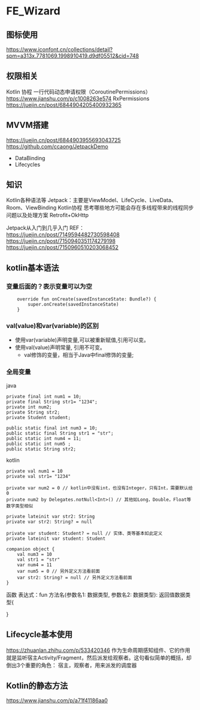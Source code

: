 # FE_Wizard
## 图标使用
https://www.iconfont.cn/collections/detail?spm=a313x.7781069.1998910419.d9df05512&cid=748
## 权限相关
Kotlin 协程 一行代码动态申请权限（CoroutinePermissions）
https://www.jianshu.com/p/c1008263e574
RxPermissions
https://juejin.cn/post/6844904205400932365

## MVVM搭建
https://juejin.cn/post/6844903955693043725
https://github.com/ccaong/JetpackDemo
- DataBinding
- Lifecycles

## 知识
Kotlin各种语法等
Jetpack：主要是ViewModel、LifeCycle、LiveData、Room、ViewBinding
Kotlin协程
思考哪些地方可能会存在多线程带来的线程同步问题以及处理方案
Retrofit+OkHttp


Jetpack从入门到几乎入门
REF：https://juejin.cn/post/7149594482730598408
https://juejin.cn/post/7150940351174279198
https://juejin.cn/post/7150960510203068452

## kotlin基本语法

### 变量后面的？表示变量可以为空
```agsl
    override fun onCreate(savedInstanceState: Bundle?) {
        super.onCreate(savedInstanceState)
    }
```

### val(value)和var(variable)的区别
- 使用var(variable)声明变量,可以被重新赋值,引用可以变。
- 使用val(value)声明常量, 引用不可变。
  - val修饰的变量，相当于Java中final修饰的变量;

### 全局变量
java
```agsl
private final int num1 = 10;
private final String str1= "1234";
private int num2;
private String str2;
private Student student;

public static final int num3 = 10;
public static final String str1 = "str";
public static int num4 = 11;
public static int num5 ;
public static String str2;
```

kotlin

```agsl
private val num1 = 10
private val str1= "1234"

private var num2 = 0 // kotlin中没有int，也没有Integer，只有Int，需要默认给 0
private num2 by Delegates.notNull<Int>() // 其他如Long，Double，Float等数字类型相似

private lateinit var str2: String
private var str2: String? = null

private var student: Student? = null // 实体、类等基本如此定义
private lateinit var student: Student

companion object {
    val num3 = 10
    val str1 = "str"
    var num4 = 11
    var num5 = 0 // 另外定义方法看前面
    var str2: String? = null // 另外定义方法看前面
}
```

函数
表达式：fun 方法名(参数名1: 数据类型, 参数名2: 数据类型): 返回值数据类型{

}

##  Lifecycle基本使用
https://zhuanlan.zhihu.com/p/533420346
作为生命周期感知组件、它的作用就是监听宿主Activity/Fragment，然后派发给观察者。这句看似简单的概括，却倒出3个重要的角色：
宿主，观察者，用来派发的调度器

## Kotlin的静态方法
https://www.jianshu.com/p/a71f41186aa0
